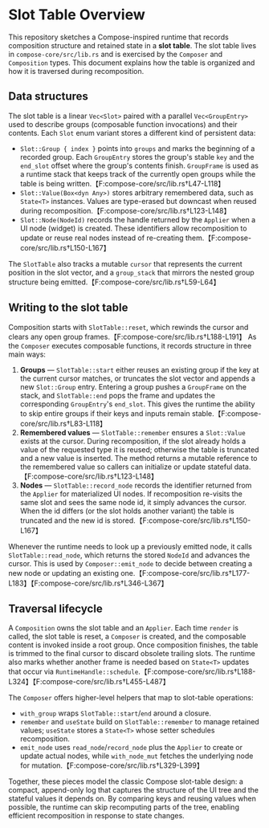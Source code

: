 # Slot Table Overview

This repository sketches a Compose-inspired runtime that records composition
structure and retained state in a **slot table**. The slot table lives in
`compose-core/src/lib.rs` and is exercised by the `Composer` and
`Composition` types. This document explains how the table is organized and how
it is traversed during recomposition.

## Data structures

The slot table is a linear `Vec<Slot>` paired with a parallel `Vec<GroupEntry>`
used to describe groups (composable function invocations) and their contents.
Each `Slot` enum variant stores a different kind of persistent data:

- `Slot::Group { index }` points into `groups` and marks the beginning of a
  recorded group. Each `GroupEntry` stores the group's stable `key` and the
  `end_slot` offset where the group's contents finish. `GroupFrame` is used as a
  runtime stack that keeps track of the currently open groups while the table is
  being written.【F:compose-core/src/lib.rs†L47-L118】
- `Slot::Value(Box<dyn Any>)` stores arbitrary remembered data, such as
  `State<T>` instances. Values are type-erased but downcast when reused during
  recomposition.【F:compose-core/src/lib.rs†L123-L148】
- `Slot::Node(NodeId)` records the handle returned by the `Applier` when a UI
  node (widget) is created. These identifiers allow recomposition to update or
  reuse real nodes instead of re-creating them.【F:compose-core/src/lib.rs†L150-L167】

The `SlotTable` also tracks a mutable `cursor` that represents the current
position in the slot vector, and a `group_stack` that mirrors the nested group
structure being emitted.【F:compose-core/src/lib.rs†L59-L64】

## Writing to the slot table

Composition starts with `SlotTable::reset`, which rewinds the cursor and clears
any open group frames.【F:compose-core/src/lib.rs†L188-L191】 As the `Composer`
executes composable functions, it records structure in three main ways:

1. **Groups** — `SlotTable::start` either reuses an existing group if the key at
   the current cursor matches, or truncates the slot vector and appends a new
   `Slot::Group` entry. Entering a group pushes a `GroupFrame` on the stack, and
   `SlotTable::end` pops the frame and updates the corresponding `GroupEntry`'s
   `end_slot`. This gives the runtime the ability to skip entire groups if their
   keys and inputs remain stable.【F:compose-core/src/lib.rs†L83-L118】
2. **Remembered values** — `SlotTable::remember` ensures a `Slot::Value` exists
   at the cursor. During recomposition, if the slot already holds a value of the
   requested type it is reused; otherwise the table is truncated and a new value
   is inserted. The method returns a mutable reference to the remembered value
   so callers can initialize or update stateful data.【F:compose-core/src/lib.rs†L123-L148】
3. **Nodes** — `SlotTable::record_node` records the identifier returned from the
   `Applier` for materialized UI nodes. If recomposition re-visits the same slot
   and sees the same node id, it simply advances the cursor. When the id differs
   (or the slot holds another variant) the table is truncated and the new id is
   stored.【F:compose-core/src/lib.rs†L150-L167】

Whenever the runtime needs to look up a previously emitted node, it calls
`SlotTable::read_node`, which returns the stored `NodeId` and advances the
cursor. This is used by `Composer::emit_node` to decide between creating a new
node or updating an existing one.【F:compose-core/src/lib.rs†L177-L183】【F:compose-core/src/lib.rs†L346-L367】

## Traversal lifecycle

A `Composition` owns the slot table and an `Applier`. Each time `render` is
called, the slot table is reset, a `Composer` is created, and the composable
content is invoked inside a root group. Once composition finishes, the table is
trimmed to the final cursor to discard obsolete trailing slots. The runtime also
marks whether another frame is needed based on `State<T>` updates that occur via
`RuntimeHandle::schedule`.【F:compose-core/src/lib.rs†L188-L324】【F:compose-core/src/lib.rs†L455-L487】

The `Composer` offers higher-level helpers that map to slot-table operations:

- `with_group` wraps `SlotTable::start`/`end` around a closure.
- `remember` and `useState` build on `SlotTable::remember` to manage retained
  values; `useState` stores a `State<T>` whose setter schedules recomposition.
- `emit_node` uses `read_node`/`record_node` plus the `Applier` to create or
  update actual nodes, while `with_node_mut` fetches the underlying node for
  mutation.【F:compose-core/src/lib.rs†L329-L399】

Together, these pieces model the classic Compose slot-table design: a compact,
append-only log that captures the structure of the UI tree and the stateful
values it depends on. By comparing keys and reusing values when possible, the
runtime can skip recomputing parts of the tree, enabling efficient
recomposition in response to state changes.


